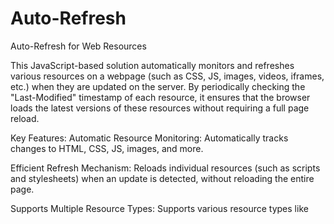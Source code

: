 # Auto-Refresh
Auto-Refresh for Web Resources

This JavaScript-based solution automatically monitors and refreshes various resources on a webpage (such as CSS, JS, images, videos, iframes, etc.) when they are updated on the server. By periodically checking the "Last-Modified" timestamp of each resource, it ensures that the browser loads the latest versions of these resources without requiring a full page reload.

Key Features:
Automatic Resource Monitoring: Automatically tracks changes to HTML, CSS, JS, images, and more.

Efficient Refresh Mechanism: Reloads individual resources (such as scripts and stylesheets) when an update is detected, without reloading the entire page.

Supports Multiple Resource Types: Supports various resource types like <script>, <link>, <img>, <iframe>, and more.

Customizable Check Interval: Configurable check interval to define how often resources are checked for updates.

Uses Last-Modified Header: Fetches the "Last-Modified" timestamp from the server to check if the resource has changed.

Graceful Fallback: Handles situations where the Last-Modified header is missing or the fetch request fails.

This solution is ideal for developers working on websites or web applications who want to streamline the development process, avoid constant manual page reloads (e.g., F5), and ensure that changes to resources like CSS and JavaScript are instantly reflected without interrupting their workflow.
